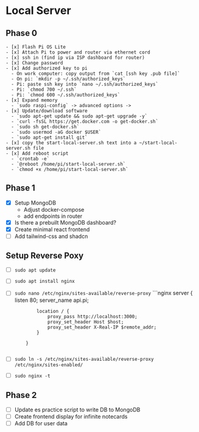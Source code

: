 # Local Server

## Phase 0

    - [x] Flash Pi OS Lite
    - [x] Attach Pi to power and router via ethernet cord
    - [x] ssh in (find ip via ISP dashboard for router)
    - [x] Change password
    - [x] Add authorized key to pi
      - On work computer: copy output from `cat [ssh key .pub file]`
      - On pi: `mkdir -p ~/.ssh/authorized_keys`
      - Pi: paste ssh key into `nano ~/.ssh/authorized_keys`
      - Pi: `chmod 700 ~/.ssh`
      - Pi: `chmod 600 ~/.ssh/authorized_keys`
    - [x] Expand memory
      - `sudo raspi-config` -> advanced options ->
    - [x] Update/download software
      - `sudo apt-get update && sudo apt-get upgrade -y`
      - `curl -fsSL https://get.docker.com -o get-docker.sh`
      - `sudo sh get-docker.sh`
      - `sudo usermod -aG docker $USER`
      - `sudo apt-get install git`
    - [x] copy the start-local-server.sh text into a ~/start-local-server.sh file
    - [x] Add reboot script
      - `crontab -e`
      - `@reboot /home/pi/start-local-server.sh`
      - `chmod +x /home/pi/start-local-server.sh`

## Phase 1

-   [x] Setup MongoDB
    -   Adjust docker-compose
    -   add endpoints in router
-   [x] Is there a prebuilt MongoDB dashboard?
-   [x] Create minimal react frontend
-   [ ] Add tailwind-css and shadcn

## Setup Reverse Poxy

-   [ ] `sudo apt update`
-   [ ] `sudo apt install nginx`
-   [ ] `sudo nano /etc/nginx/sites-available/reverse-proxy`
        ```nginx
        server {
        listen 80;
        server_name api.pi;

              location / {
                  proxy_pass http://localhost:3000;
                  proxy_set_header Host $host;
                  proxy_set_header X-Real-IP $remote_addr;
              }

          }
    ```
- [ ] `sudo ln -s /etc/nginx/sites-available/reverse-proxy /etc/nginx/sites-enabled/`
- [ ] `sudo nginx -t`



## Phase 2

-   [ ] Update es practice script to write DB to MongoDB
-   [ ] Create frontend display for infinite notecards
-   [ ] Add DB for user data
